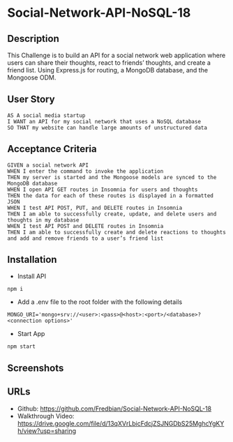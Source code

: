 # Social-Network-API-NoSQL-18

## Description
This Challenge is to build an API for a social network web application where users can share their thoughts, react to friends’ thoughts, and create a friend list. Using Express.js for routing, a MongoDB database, and the Mongoose ODM.

## User Story
```
AS A social media startup
I WANT an API for my social network that uses a NoSQL database
SO THAT my website can handle large amounts of unstructured data
```

## Acceptance Criteria
```
GIVEN a social network API
WHEN I enter the command to invoke the application
THEN my server is started and the Mongoose models are synced to the MongoDB database
WHEN I open API GET routes in Insomnia for users and thoughts
THEN the data for each of these routes is displayed in a formatted JSON
WHEN I test API POST, PUT, and DELETE routes in Insomnia
THEN I am able to successfully create, update, and delete users and thoughts in my database
WHEN I test API POST and DELETE routes in Insomnia
THEN I am able to successfully create and delete reactions to thoughts and add and remove friends to a user’s friend list
```

## Installation
* Install API
```
npm i
```

* Add a .env file to the root folder with the following details
```
MONGO_URI='mongo+srv://<user>:<pass>@<host>:<port>/<database>?<connection options>'
```

* Start App
```
npm start
```

## Screenshots


## URLs
* Github: https://github.com/Fredbian/Social-Network-API-NoSQL-18 
* Walkthrough Video: https://drive.google.com/file/d/13qXVrLbicFdcjZSJNGDbS25MghcYgKYh/view?usp=sharing